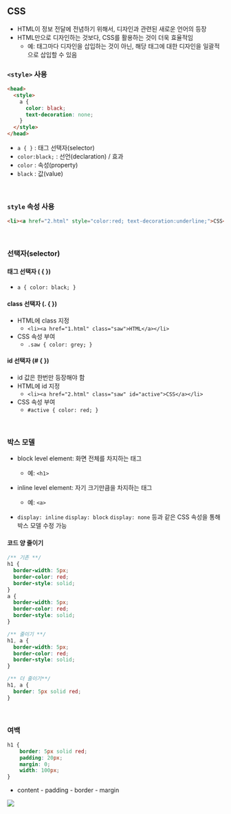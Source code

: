 ## CSS
- HTML이 정보 전달에 전념하기 위해서, 디자인과 관련된 새로운 언어의 등장
- HTML만으로 디자인하는 것보다, CSS를 활용하는 것이 더욱 효율적임
  - 예: 태그마다 디자인을 삽입하는 것이 아닌, 해당 태그에 대한 디자인을 일괄적으로 삽입할 수 있음

### `<style>` 사용
```html
<head>
  <style>
    a {
      color: black;
      text-decoration: none;
    }
  </style>
</head>
```
- `a { }` : 태그 선택자(selector)
- `color:black;` : 선언(declaration) / 효과
- `color` : 속성(property)
- `black` : 값(value)

<br>

### `style` 속성 사용
```html
<li><a href="2.html" style="color:red; text-decoration:underline;">CSS</a></li>
```

<br>

### 선택자(selector)
#### 태그 선택자 ( { })
- `a { color: black; }`

#### class 선택자 (. { })
- HTML에 class 지정
  - `<li><a href="1.html" class="saw">HTML</a></li>`
- CSS 속성 부여
  - `.saw { color: grey; }`

#### id 선택자 (# { })
- id 값은 한번만 등장해야 함
- HTML에 id 지정
  - `<li><a href="2.html" class="saw" id="active">CSS</a></li>`
- CSS 속성 부여
  - `#active { color: red; }`

<br>

### 박스 모델
- block level element: 화면 전체를 차지하는 태그
  - 예: `<h1>`
- inline level element: 자기 크기만큼을 차지하는 태그
  - 예: `<a>`

- `display: inline` `display: block` `display: none`  등과 같은 CSS 속성을 통해 박스 모델 수정 가능

#### 코드 양 줄이기
```css
/** 기존 **/
h1 {
  border-width: 5px;
  border-color: red;
  border-style: solid;
}
a {
  border-width: 5px;
  border-color: red;
  border-style: solid;
}

/** 줄이기 **/
h1, a {
  border-width: 5px;
  border-color: red;
  border-style: solid;
}

/** 더 줄이기**/
h1, a {
  border: 5px solid red;
}
```

<br>

### 여백
```css
h1 {
    border: 5px solid red;
    padding: 20px;
    margin: 0;
    width: 100px;
}
```

- content - padding - border - margin

<img src="https://static.javatpoint.com/csspages/images/margin-padding.png">

<br>

### 